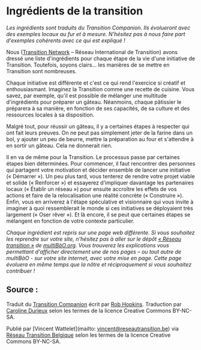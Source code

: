 # Ingrédients de la transition

*Les ingrédients sont traduits du Transition Companion. Ils évolueront avec des exemples locaux au fur et à mesure. N'hésitez pas à nous faire part d'exemples cohérents avec ce qui est expliqué !*

Nous ([Transition Network](https://www.transitionnetwork.org/) – Réseau International de Transition) avons dressé une liste d'ingrédients pour chaque étape de la vie d'une initiative de Transition. Toutefois, soyons clairs... les manières de se mettre en Transition sont nombreuses.

Chaque initiative est différente et c'est ce qui rend l'exercice si créatif et enthousiasmant. Imaginez la Transition comme une recette de cuisine. Vous savez, par exemple, qu'il est possible de mélanger une multitude d'ingrédients pour préparer un gâteau. Néanmoins, chaque pâtissier le préparera à sa manière, en fonction de ses capacités, de sa culture et des ressources locales à sa disposition. 

Malgré tout, pour réussir un gâteau, il y a certaines étapes à respecter qui ont fait leurs preuves. On ne peut pas simplement jeter de la farine dans un bol, y ajouter un peu de beurre, mettre la préparation au four et s'attendre à en sortir un gâteau. Cela ne donnerait rien. 

Il en va de même pour la Transition. Le processus passe par certaines étapes bien déterminées. Pour commencer, il faut rencontrer des personnes qui partagent votre motivation et décider ensemble de lancer une initiative (« Démarrer »). Un peu plus tard, vous tenterez de rendre votre projet viable et solide (« Renforcer ») et essayerez d'impliquer davantage les partenaires locaux (« Établir un réseau ») pour ensuite accroître les effets de vos actions et faire de la relocalisation une réalité concrète (« Construire »). Enfin, vous en arriverez à l'étape spéculative et visionnaire qui vous invite à imaginer à quoi ressemblerait le monde si ces initiatives se déployaient très largement (« Oser rêver »). Et là encore, il se peut que certaines étapes se mélangent en fonction de votre contexte particulier.

*Chaque ingrédient est repris sur une page web différente. Si vous souhaitez les reprendre sur votre site, n'hésitez pas à aller sur le dépôt [« Réseau transition »](http://www.multibao.org/reseautransitionwb/reseau_transition/contributions/Ingrédients/) de [multiBàO.org](www.multibao.org). Vous trouverez les explications vous permettant d'afficher directement une de nos pages – ou tout autre de multiBàO - sur votre site internet, avec votre mise en page. Cette page évoluera en même temps que la nôtre et réciproquement si vous souhaitez contribuer !*

## Source : 

Traduit du [Transition Companion](https://www.transitionnetwork.org/transition-companion) écrit par [Rob Hopkins](https://www.transitionnetwork.org/about/people/staff-and-key-contributors). Traduction par [Caroline Durieux](http://www.reseautransition.be/articles/author/caroline-durieux/) selon les termes de la licence Creative Commons BY-NC-SA.

Publié par [Vincent Wattelet](mailto: vincent@reseautransition.be) via [Réseau Transition Belgique](http://www.reseautransition.be/) selon les termes de la licence Creative Commons BY-NC-SA.
